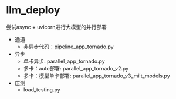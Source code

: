 # llm_deploy
尝试async + uvicorn进行大模型的并行部署
- 通道
    - 非异步代码：pipeline_app_tornado.py
- 异步
    - 单卡异步: parallel_app_tornado.py 
    - 多卡：auto部署: parallel_app_tornado_v2.py
    - 多卡：模型单卡部署: parallel_app_tornado_v3_milt_models.py
- 压测
    - load_testing.py                        
